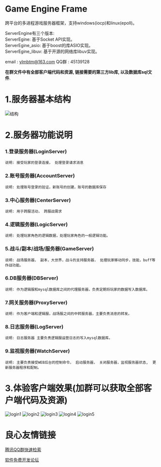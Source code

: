 Game Engine Frame
===============
跨平台的多进程游戏服务器框架，支持windows(iocp)和linux(epoll)。  

ServerEngine有三个版本:  
ServerEgine:       基于Socket API实现。  
ServerEgine_asio:  基于boost的库ASIO实现。  
ServerEgine_libuv: 基于开源的网络库libuv实现。  

email : ylmbtm@163.com   QQ群 : 45139128 

**在群文件中有全部客户端代码和资源, 链接需要的第三方lib库, 以及数据库sql文件**.

1.服务器基本结构
===============
![结构](https://wx2.sinaimg.cn/mw690/79045675gy1fvbd68kd1uj20vv0rlmz8.jpg)

2.服务器功能说明
===============
### 1.登录服务器(LoginServer)
	说明: 接受玩家的登录连接， 处理登录请求消息

### 2.账号服务器(AccountServer)
	说明: 处理账号登录的验证，新账号的创建，账号的数据库保存

### 3.中心服务器(CenterServer)
	说明: 用于跨服活动， 跨服战需求

### 4.逻辑服务器(LogicServer)
	说明: 处理玩家角色的逻辑数据，处理玩家角色的一般逻辑功能。

### 5.战斗/副本/战场/服务器(GameServer)
	说明: 战场服务器， 副本，大世界，战斗的支持服务器， 处理玩家移动同步，技能，buff等作战功能。

### 6.DB服务器(DBServer)
	说明: 作为逻辑服和mysql数据库之间的代理服务器，负责定期将玩家的数据写入数据库。

### 7.网关服务器(ProxyServer)
	说明: 作为客户端和逻辑服，战场服之间的中转服务器，主要负责消息的转发。

### 8.日志服务器(LogServer)
	说明: 日志服务器 主要负责逻辑服运营日志的写入mysql数据库。

### 9.监视服务器(WatchServer)
	说明: 主要负责接受WEB后台的控制命令， 启动服务器， 关闭服务器，监视服务器状态,  更新服务器程序和配制。

3.体验客户端效果(加群可以获取全部客户端代码及资源)
===============
![login1](https://wx2.sinaimg.cn/mw690/79045675gy1fvdn1uoqa8j20pg0etabd.jpg)
![login2](https://wx2.sinaimg.cn/mw690/79045675gy1fvdn1uqpclj20wg0fxgn8.jpg)
![login3](https://wx4.sinaimg.cn/mw690/79045675gy1fvdn1uqq84j20wd0fydi0.jpg)
![login4](https://wx3.sinaimg.cn/mw690/79045675gy1fvdn1urjzaj20wd0gedia.jpg)
![login5](https://wx2.sinaimg.cn/mw690/79045675gy1fvdn1uq19vj20wh0fwdhn.jpg)


 # 良心友情链接

[腾讯QQ群快速检索](http://u.720life.cn/s/8cf73f7c)

[软件免费开发论坛](http://u.720life.cn/s/bbb01dc0)